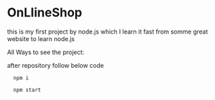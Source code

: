 # OnLIineShop

this is my first project by node.js which I learn it fast from somme great website to learn node.js

All Ways to see the project: 

after repository follow below code

      npm i
      
      npm start 
